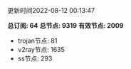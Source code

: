 更新时间2022-08-12 00:13:47

**总订阅: 64**
**总节点: 9319**
**有效节点: 2009**
- trojan节点: 81
- v2ray节点: 1635
- ss节点: 293
